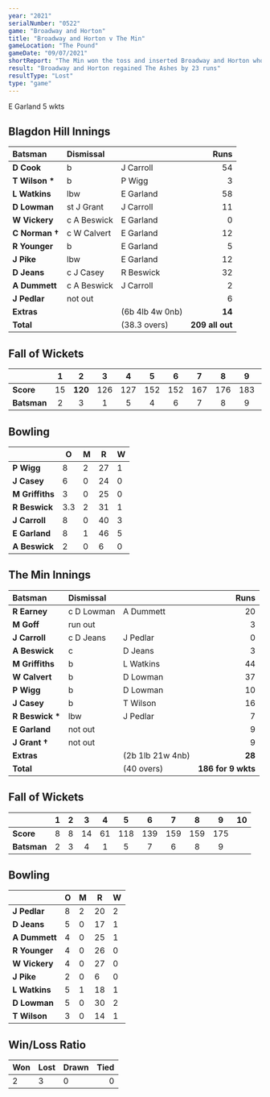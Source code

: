 ```yaml
---
year: "2021"
serialNumber: "0522" 
game: "Broadway and Horton"
title: "Broadway and Horton v The Min"
gameLocation: "The Pound"
gameDate: "09/07/2021"
shortReport: "The Min won the toss and inserted Broadway and Horton who scored 209 all out. The Min made 186 for 9 wkts"
result: "Broadway and Horton regained The Ashes by 23 runs"
resultType: "Lost"
type: "game"
---
```


E Garland 5 wkts

## Blagdon Hill Innings

| Batsman | Dismissal | | Runs |
|:---|:---|---|---:|
| **D Cook** | b | J Carroll | 54 | 
| **T Wilson &#42;** | b | P Wigg | 3 | 
| **L Watkins** | lbw | E Garland | 58 | 
| **D Lowman** | st J Grant | J Carroll | 11 | 
| **W Vickery** | c A Beswick | E Garland | 0 | 
| **C Norman  &#8224;** | c W Calvert  | E Garland | 12 | 
| **R Younger** | b | E Garland | 5 | 
| **J Pike** | lbw | E Garland | 12 | 
| **D Jeans** | c J Casey | R Beswick | 32 | 
| **A Dummett** | c A Beswick | J Carroll | 2 | 
| **J Pedlar** | not out | | 6 | 
| **Extras** | | (6b 4lb 4w 0nb) | **14** | 
| **Total** | | (38.3 overs) | **209 all out** | 

<div class="fow">

## Fall of Wickets

| | 1 | 2 | 3 | 4 | 5 | 6 | 7 | 8 | 9 | 10 |
|---|:---:|:---:|:---:|:---:|:---:|:---:|:---:|:---:|:---:|:---:|
| **Score** | 15 | **120** | 126 | 127 | 152 | 152 | 167 | 176 | 183 | 209 |
| **Batsman** | 2 | 3 | 1 | 5 | 4 | 6 | 7 | 8 | 9 | 10 |

</div>

## Bowling

| | O | M | R | W |
|---|---|---|---|---|
| **P Wigg** | 8 | 2 | 27 | 1 | 
| **J Casey** | 6 | 0 | 24 | 0 | 
| **M Griffiths** | 3 | 0 | 25 | 0 | 
| **R Beswick** | 3.3 | 2 | 31 | 1 |
| **J Carroll** | 8 | 0 | 40 | 3 | 
| **E Garland** | 8 | 1 | 46 | 5 | 
| **A Beswick** | 2 | 0 | 6 | 0 | 

## The Min Innings

| Batsman | Dismissal | | Runs |
|:---|:---|---|---:|
| **R Earney** | c D Lowman | A Dummett | 20 | 
| **M Goff** | run out |  | 3 | 
| **J Carroll** | c D Jeans | J Pedlar | 0 | 
| **A Beswick** | c | D Jeans | 3 | 
| **M Griffiths** | b  | L Watkins | 44 | 
| **W Calvert** | b | D Lowman | 37 | 
| **P Wigg** | b  | D Lowman | 10 | 
| **J Casey** | b | T Wilson | 16 | 
| **R Beswick &#42;** | lbw | J Pedlar | 7 | 
| **E Garland** | not out |  | 9 | 
| **J Grant &#8224;** | not out |  | 9 | 
| **Extras** | | (2b 1lb 21w 4nb) | **28** | 
| **Total** | | (40 overs) | **186 for 9 wkts** | 

<div class="fow">

## Fall of Wickets

| | 1 | 2 | 3 | 4 | 5 | 6 | 7 | 8 | 9 | 10 |
|---|:---:|:---:|:---:|:---:|:---:|:---:|:---:|:---:|:---:|:---:|
| **Score** | 8 | 8 | 14 | 61 | 118 | 139 | 159 | 159 | 175 |  | 
| **Batsman** | 2 | 3 | 4 | 1 | 5 | 7 | 6 | 8 | 9 |  | 

</div>

## Bowling

| | O | M | R | W |
|---|---|---|---|---|
| **J Pedlar** | 8 | 2 | 20 | 2 | 
| **D Jeans** | 5 | 0 | 17 | 1 | 
| **A Dummett** | 4 | 0 | 25 | 1 | 
| **R Younger** | 4 | 0 | 26 | 0 | 
| **W Vickery** | 4 | 0 | 27 | 0 |
| **J Pike** | 2 | 0 | 6 | 0 |
| **L Watkins** | 5 | 1 | 18 | 1 |
| **D Lowman** | 5 | 0 | 30 | 2 |
| **T Wilson** | 3 | 0| 14 | 1 |


## Win/Loss Ratio

| Won | Lost | Drawn | Tied |
|:---|:---|:---|---:|
| 2 | 3 | 0 | 0 |